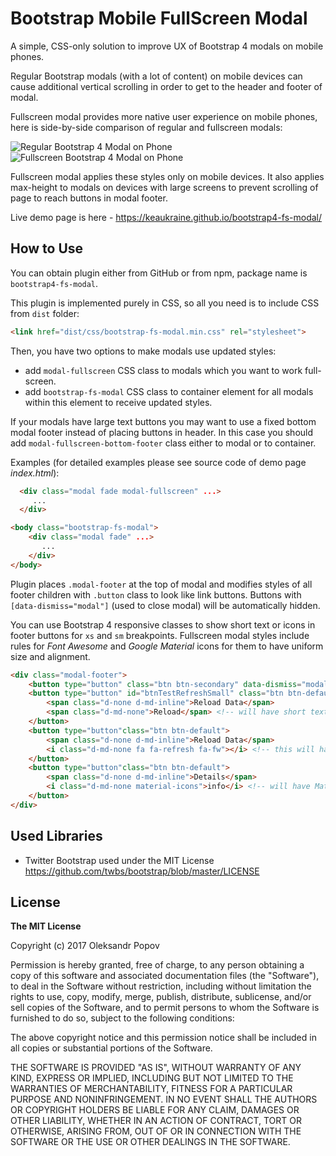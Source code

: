# Bootstrap Mobile FullScreen Modal
A simple, CSS-only solution to improve UX of Bootstrap 4 modals on mobile phones.

Regular Bootstrap modals (with a lot of content) on mobile devices can cause additional vertical scrolling in order to get to the header and footer of modal.

Fullscreen modal provides more native user experience on mobile phones, here is side-by-side comparison of regular and fullscreen modals:

![Regular Bootstrap 4 Modal on Phone](https://i.imgur.com/cjo0RQN.gif)
![Fullscreen Bootstrap 4 Modal on Phone](https://i.imgur.com/Hx0zp9w.gif)

Fullscreen modal applies these styles only on mobile devices. It also applies max-height to modals on devices with large screens to prevent scrolling of page to reach buttons in modal footer.

Live demo page is here - https://keaukraine.github.io/bootstrap4-fs-modal/

## How to Use

You can obtain plugin either from GitHub or from npm, package name is `bootstrap4-fs-modal`.

This plugin is implemented purely in CSS, so all you need is to include CSS from `dist` folder:

```html
<link href="dist/css/bootstrap-fs-modal.min.css" rel="stylesheet">
```

Then, you have two options to make modals use updated styles:
 * add `modal-fullscreen` CSS class to modals which you want to work full-screen.
 * add `bootstrap-fs-modal` CSS class to container element for all modals within this element to receive updated styles.

If your modals have large text buttons you may want to use a fixed bottom modal footer instead of placing buttons in header. In this case you should add `modal-fullscreen-bottom-footer` class either to modal or to container.

Examples (for detailed examples please see source code of demo page *index.html*):

```html
  <div class="modal fade modal-fullscreen" ...>
     ...
  </div>
```

```html
<body class="bootstrap-fs-modal">
    <div class="modal fade" ...>
       ...
    </div>
</body>
```

Plugin places `.modal-footer` at the top of modal and modifies styles of all footer children with `.button` class to look like link buttons. Buttons with `[data-dismiss="modal"]` (used to close modal) will be automatically hidden.

You can use Bootstrap 4 responsive classes to show short text or icons in footer buttons for `xs` and `sm` breakpoints.
Fullscreen modal styles include rules for *Font Awesome* and *Google Material* icons for them to have uniform size and alignment.

```html
<div class="modal-footer">
    <button type="button" class="btn btn-secondary" data-dismiss="modal">Close</button>  <!-- this button will be hidden -->
    <button type="button" id="btnTestRefreshSmall" class="btn btn-default">
        <span class="d-none d-md-inline">Reload Data</span>
        <span class="d-md-none">Reload</span> <!-- will have short text -->
    </button>
    <button type="button"class="btn btn-default">
        <span class="d-none d-md-inline">Reload Data</span>
        <i class="d-md-none fa fa-refresh fa-fw"></i> <!-- this will have FA icon -->
    </button>
    <button type="button"class="btn btn-default">
        <span class="d-none d-md-inline">Details</span>
        <i class="d-md-none material-icons">info</i> <!-- will have Material icon -->
    </button>
</div>
```

## Used Libraries
* Twitter Bootstrap used under the MIT License https://github.com/twbs/bootstrap/blob/master/LICENSE

## License

**The MIT License**

Copyright (c) 2017 Oleksandr Popov

Permission is hereby granted, free of charge, to any person obtaining a copy of this software and associated documentation files (the "Software"), to deal in the Software without restriction, including without limitation the rights to use, copy, modify, merge, publish, distribute, sublicense, and/or sell copies of the Software, and to permit persons to whom the Software is furnished to do so, subject to the following conditions:

The above copyright notice and this permission notice shall be included in all copies or substantial portions of the Software.

THE SOFTWARE IS PROVIDED "AS IS", WITHOUT WARRANTY OF ANY KIND, EXPRESS OR IMPLIED, INCLUDING BUT NOT LIMITED TO THE WARRANTIES OF MERCHANTABILITY, FITNESS FOR A PARTICULAR PURPOSE AND NONINFRINGEMENT. IN NO EVENT SHALL THE AUTHORS OR COPYRIGHT HOLDERS BE LIABLE FOR ANY CLAIM, DAMAGES OR OTHER LIABILITY, WHETHER IN AN ACTION OF CONTRACT, TORT OR OTHERWISE, ARISING FROM, OUT OF OR IN CONNECTION WITH THE SOFTWARE OR THE USE OR OTHER DEALINGS IN THE SOFTWARE.
